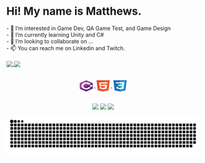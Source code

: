 <!---
Mattioz/Mattioz is a ✨ special ✨ repository because its `README.md` (this file) appears on your GitHub profile.
You can click the Preview link to take a look at your changes.
--->

<h1> Hi! My name is Matthews. </h1>
- 👀 I’m interested in Game Dev, QA Game Test, and Game Design
<br>- 🌱 I’m currently learning Unity and C#
<br>- 💞️ I’m looking to collaborate on ...
<br>- 📫 You can reach me on Linkedin and Twitch. <br> 
<br>

<div>
  <a href="https://github.com/Mattioz">
  <img height="160em" align="center" src="https://github-readme-stats.vercel.app/api?username=Mattioz&show_icons=true&theme=react&include_all_commits=true&count_private=true"/>
  <img height="160em" align="center" src="https://github-readme-stats.vercel.app/api/top-langs/?username=Mattioz&layout=compact&langs_count=7&theme=react"/>
</div>
 
<br>

<div  align="center"> 
  <div style="display: inline_block"><br>
  <img align="center" alt="Csharp" height="30" width="40" src="https://raw.githubusercontent.com/devicons/devicon/master/icons/csharp/csharp-original.svg">    
  <img align="center" alt="HTML" height="30" width="40" src="https://raw.githubusercontent.com/devicons/devicon/master/icons/html5/html5-original.svg">
  <img align="center" alt="CSS" height="30" width="40" src="https://raw.githubusercontent.com/devicons/devicon/master/icons/css3/css3-original.svg">
</div>

  <br><a href="https://www.twitch.tv/mattioz" target="_blank"><img src="https://img.shields.io/badge/-Twitch-%23483D8B?style=for-the-badge&logo=twitch&logoColor=white" target="_blank"></a>
  <a href="https://www.instagram.com/mattioz_/" target="_blank"><img src="https://img.shields.io/badge/-Instagram-%23E4405F?style=for-the-badge&logo=instagram&logoColor=white" target="_blank"></a>
  <a href="https://www.linkedin.com/in/matthews-dias/" target="_blank"><img src="https://img.shields.io/badge/-LinkedIn-%230077B5?style=for-the-badge&logo=linkedin&logoColor=white" target="_blank"></a> 

  <picture>
  <source
    media="(prefers-color-scheme: dark)"
    srcset="https://raw.githubusercontent.com/platane/snk/output/github-contribution-grid-snake-dark.svg"
  />
  <source
    media="(prefers-color-scheme: light)"
    srcset="https://raw.githubusercontent.com/platane/snk/output/github-contribution-grid-snake.svg"
  />
  <img
    alt="github contribution grid snake animation"
    src="https://raw.githubusercontent.com/platane/snk/output/github-contribution-grid-snake.svg"
  />
</picture>
 
<!-- ![snake gif](https://github.com/Mattioz/Mattioz/blob/output/github-contribution-grid-snake.svg) -->
 
</div>
